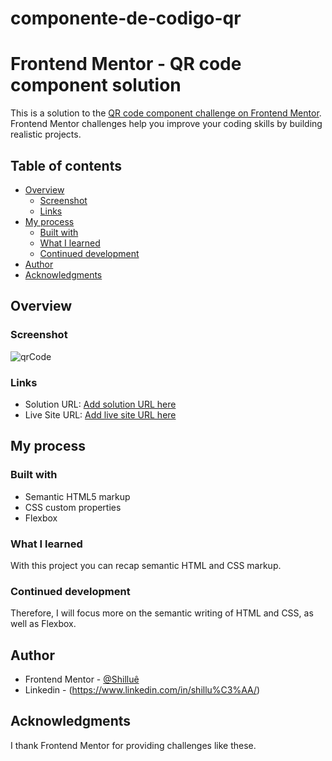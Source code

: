 # componente-de-codigo-qr
# Frontend Mentor - QR code component solution

This is a solution to the [QR code component challenge on Frontend Mentor](https://www.frontendmentor.io/challenges/qr-code-component-iux_sIO_H). Frontend Mentor challenges help you improve your coding skills by building realistic projects. 

## Table of contents

- [Overview](#overview)
  - [Screenshot](#screenshot)
  - [Links](#links)
- [My process](#my-process)
  - [Built with](#built-with)
  - [What I learned](#what-i-learned)
  - [Continued development](#continued-development)
- [Author](#author)
- [Acknowledgments](#acknowledgments)

## Overview

### Screenshot

![qrCode](https://github.com/Shillue/componente-de-codigo-qr/assets/86475008/29017b11-ff37-48a3-ba02-6b044e9913e5)

### Links

- Solution URL: [Add solution URL here](https://github.com/Shillue/componente-de-codigo-qr.git)
- Live Site URL: [Add live site URL here](https://shillue.github.io/componente-de-codigo-qr/)

## My process

### Built with

- Semantic HTML5 markup
- CSS custom properties
- Flexbox

### What I learned

With this project you can recap semantic HTML and CSS markup.

### Continued development

Therefore, I will focus more on the semantic writing of HTML and CSS, as well as Flexbox.

## Author

- Frontend Mentor - [@Shilluê](https://www.frontendmentor.io/profile/Shillue)
- Linkedin - (https://www.linkedin.com/in/shillu%C3%AA/)


## Acknowledgments

I thank Frontend Mentor for providing challenges like these.
